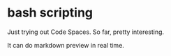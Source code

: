 # bash scripting

Just trying out Code Spaces.  So far, pretty interesting.

It can do markdown preview in real time.
